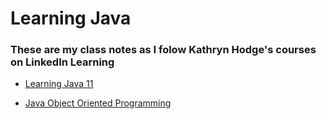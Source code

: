 # Learning Java

### These are my class notes as I folow **Kathryn Hodge's** courses on LinkedIn Learning 

- [Learning Java 11](https://www.linkedin.com/learning/learning-java-11)

- [Java Object Oriented Programming](https://www.linkedin.com/learning/java-object-oriented-programming-2)